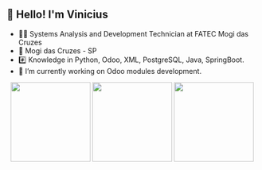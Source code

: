 ## 👋 Hello! I'm Vinicius

- 🧑‍🏫 Systems Analysis and Development Technician at FATEC Mogi das Cruzes
- 📍 Mogi das Cruzes - SP
- #️⃣ Knowledge in Python, Odoo, XML, PostgreSQL, Java, SpringBoot.
- 🔭 I’m currently working on Odoo modules development.

<div align="center">
  <img height="160em" src="https://github-readme-stats-ten-gilt.vercel.app/api?username=viniciusmirandaa&show_icons=true&theme=dark&include_all_commits=true&count_private=true"/>
  <img height="160em" src="https://github-readme-stats-ten-gilt.vercel.app/api/top-langs/?username=viniciusmirandaa&layout=compact&langs_count=7&theme=dark"/>
  <img height="160em" src="https://streak-stats.demolab.com?user=viniciusmirandaa&theme=dark&date_format=j%20M%5B%20Y%5D&mode=weekly"/>
</div>
